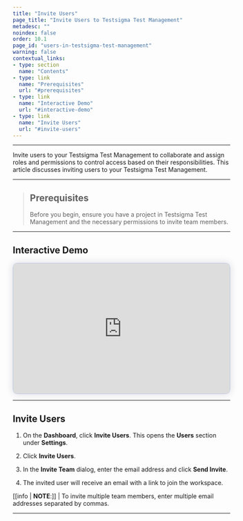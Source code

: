 ```yaml
---
title: "Invite Users"
page_title: "Invite Users to Testsigma Test Management"
metadesc: ""
noindex: false
order: 10.1
page_id: "users-in-testsigma-test-management"
warning: false
contextual_links:
- type: section
  name: "Contents"
- type: link
  name: "Prerequisites"
  url: "#prerequisites"
- type: link
  name: "Interactive Demo"
  url: "#interactive-demo"
- type: link
  name: "Invite Users"
  url: "#invite-users"
---
```


---

Invite users to your Testsigma Test Management to collaborate and assign roles and permissions to control access based on their responsibilities. This article discusses inviting users to your Testsigma Test Management.

---

> ## **Prerequisites**
> 
> Before you begin, ensure you have a project in Testsigma Test Management and the necessary permissions to invite team members.

---

## **Interactive Demo**

<div>
  <script async src="https://js.storylane.io/js/v2/storylane.js"></script>
  <div class="sl-embed" style="position:relative;padding-bottom:calc(55.44% + 25px);width:100%;height:0;transform:scale(1)">
    <iframe loading="lazy" class="sl-demo" src="https://app.storylane.io/demo/b7motmlqf1bl?embed=inline" name="sl-embed" allow="fullscreen" allowfullscreen style="position:absolute;top:0;left:0;width:100%!important;height:100%!important;border:1px solid rgba(63,95,172,0.35);box-shadow: 0px 0px 18px rgba(26, 19, 72, 0.15);border-radius:10px;box-sizing:border-box;"></iframe>
  </div>
</div>

---

## **Invite Users** 

1. On the **Dashboard**, click **Invite Users**. This opens the **Users** section under **Settings**.

2. Click **Invite Users**. 

3. In the **Invite Team** dialog, enter the email address and click **Send Invite**.

4. The invited user will receive an email with a link to join the workspace.

[[info | **NOTE**:]]
| To invite multiple team members, enter multiple email addresses separated by commas.

---
